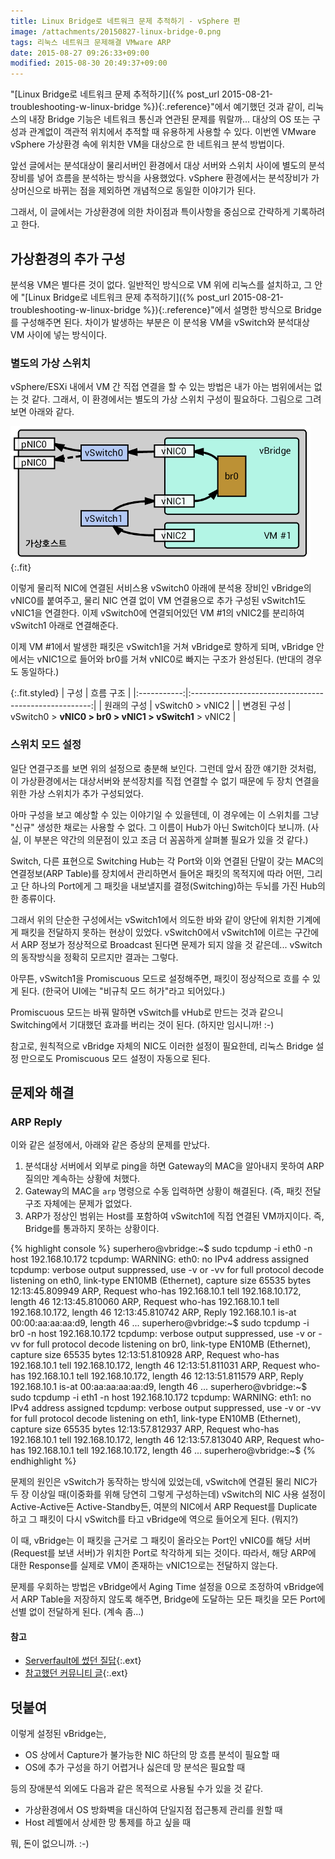 ```yaml
---
title: Linux Bridge로 네트워크 문제 추적하기 - vSphere 편
image: /attachments/20150827-linux-bridge-0.png
tags: 리눅스 네트워크 문제해결 VMware ARP
date: 2015-08-27 09:26:33+09:00
modified: 2015-08-30 20:49:37+09:00
---
```

"[Linux Bridge로 네트워크 문제 추적하기]({% post_url 2015-08-21-troubleshooting-w-linux-bridge %}){:.reference}"에서 예기했던 것과 같이, 리눅스의
내장 Bridge 기능은 네트워크 통신과 연관된 문제를 뭐랄까... 대상의
OS 또는 구성과 관계없이 객관적 위치에서 추적할 때 유용하게 사용할
수 있다. 이번엔 VMware vSphere 가상환경 속에 위치한 VM을 대상으로
한 네트워크 분석 방법이다.


앞선 글에서는 분석대상이 물리서버인 환경에서 대상 서버와 스위치
사이에 별도의 분석장비를 넣어 흐름을 분석하는 방식을 사용했었다.
vSphere 환경에서는 분석장비가 가상머신으로 바뀌는 점을 제외하면
개념적으로 동일한 이야기가 된다.

그래서, 이 글에서는 가상환경에 의한 차이점과 특이사항을 중심으로
간략하게 기록하려고 한다.

## 가상환경의 추가 구성

분석용 VM은 별다른 것이 없다. 일반적인 방식으로 VM 위에 리눅스를
설치하고, 그 안에
"[Linux Bridge로 네트워크 문제 추적하기]({% post_url 2015-08-21-troubleshooting-w-linux-bridge %}){:.reference}"에서
설명한 방식으로 Bridge를 구성해주면 된다. 차이가 발생하는 부분은
이 분석용 VM을 vSwitch와 분석대상 VM 사이에 넣는 방식이다.

### 별도의 가상 스위치

vSphere/ESXi 내에서 VM 간 직접 연결을 할 수 있는 방법은 내가 아는
범위에서는 없는 것 같다. 그래서, 이 환경에서는 별도의 가상 스위치
구성이 필요하다. 그림으로 그려보면 아래와 같다.

![](/attachments/20150827-linux-bridge-0.png){:.fit}

이렇게 물리적 NIC에 연결된 서비스용 vSwitch0 아래에 분석용 장비인
vBridge의 vNIC0를 붙여주고, 물리 NIC 연결 없이 VM 연결용으로 추가
구성된 vSwitch1도 vNIC1을 연결한다.  이제 vSwitch0에 연결되어있던
VM #1의 vNIC2를 분리하여 vSwitch1 아래로 연결해준다.

이제 VM #1에서 발생한 패킷은 vSwitch1을 거쳐 vBridge로 향하게 되며,
vBridge 안에서는 vNIC1으로 들어와 br0를 거쳐 vNIC0로 빠지는 구조가
완성된다. (반대의 경우도 동일하다.)

{:.fit.styled}
| 구성        | 흐름 구조                                             |
|:-----------:|:-----------------------------------------------------:|
| 원래의 구성 | vSwitch0 > vNIC2                                      |
| 변경된 구성 | vSwitch0 > **vNIC0 > br0 > vNIC1 > vSwitch1** > vNIC2 |

### 스위치 모드 설정

일단 연결구조를 보면 위의 설정으로 충분해 보인다. 그런데 앞서 잠깐
얘기한 것처럼, 이 가상환경에서는 대상서버와 분석장치를 직접 연결할
수 없기 때문에 두 장치 연결을 위한 가상 스위치가 추가 구성되었다.

아마 구성을 보고 예상할 수 있는 이야기일 수 있을텐데, 이 경우에는
이 스위치를 그냥 "신규" 생성한 채로는 사용할 수 없다. 그 이름이
Hub가 아닌 Switch이다 보니까.
(사실, 이 부분은 약간의 의문점이 있고 조금 더 꼼꼼하게 살펴볼 필요가
있을 것 같다.)

Switch, 다른 표현으로 Switching Hub는 각 Port와 이와 연결된 단말이
갖는 MAC의 연결정보(ARP Table)를 장치에서 관리하면서 들어온 패킷의
목적지에 따라 어떤, 그리고 단 하나의 Port에게 그 패킷을 내보낼지를
결정(Switching)하는 두뇌를 가진 Hub의 한 종류이다.

그래서 위의 단순한 구성에서는 vSwitch1에서 의도한 바와 같이 양단에
위치한 기계에게 패킷을 전달하지 못하는 현상이 있었다. vSwitch0에서
vSwitch1에 이르는 구간에서 ARP 정보가 정상적으로 Broadcast 된다면
문제가 되지 않을 것 같은데... vSwitch의 동작방식을 정확히 모르지만
결과는 그렇다.

아무튼, vSwitch1을 Promiscuous 모드로 설정해주면, 패킷이 정상적으로
흐를 수 있게 된다. (한국어 UI에는 "비규칙 모드 허가"라고 되어있다.)

Promiscuous 모드는 바꿔 말하면 vSwitch를 vHub로 만드는 것과 같으니
Switching에서 기대했던 효과를 버리는 것이 된다. (하지만 임시니까! :-)

참고로, 원칙적으로 vBridge 자체의 NIC도 이러한 설정이 필요한데,
리눅스 Bridge 설정 만으로도 Promiscuous 모드 설정이 자동으로 된다.

## 문제와 해결

### ARP Reply

이와 같은 설정에서, 아래와 같은 증상의 문제를 만났다.

1. 분석대상 서버에서 외부로 ping을 하면 Gateway의 MAC을 알아내지 못하여
   ARP 질의만 계속하는 상황에 처했다.
1. Gateway의 MAC을 `arp` 명령으로 수동 입력하면 상황이 해결된다. (즉,
   패킷 전달구조 자체에는 문제가 없었다.
1. ARP가 정상인 범위는 Host를 포함하여 vSwitch1에 직접 연결된 VM까지이다.
   즉, Bridge를 통과하지 못하는 상황이다.

{% highlight console %}
superhero@vbridge:~$ sudo tcpdump -i eth0 -n host 192.168.10.172
tcpdump: WARNING: eth0: no IPv4 address assigned
tcpdump: verbose output suppressed, use -v or -vv for full protocol decode
listening on eth0, link-type EN10MB (Ethernet), capture size 65535 bytes
12:13:45.809949 ARP, Request who-has 192.168.10.1 tell 192.168.10.172, length 46
12:13:45.810060 ARP, Request who-has 192.168.10.1 tell 192.168.10.172, length 46
12:13:45.810742 ARP, Reply 192.168.10.1 is-at 00:00:aa:aa:aa:d9, length 46
...
superhero@vbridge:~$ sudo tcpdump -i br0 -n host 192.168.10.172
tcpdump: verbose output suppressed, use -v or -vv for full protocol decode
listening on br0, link-type EN10MB (Ethernet), capture size 65535 bytes
12:13:51.810928 ARP, Request who-has 192.168.10.1 tell 192.168.10.172, length 46
12:13:51.811031 ARP, Request who-has 192.168.10.1 tell 192.168.10.172, length 46
12:13:51.811579 ARP, Reply 192.168.10.1 is-at 00:aa:aa:aa:aa:d9, length 46
...
superhero@vbridge:~$ sudo tcpdump -i eth1 -n host 192.168.10.172
tcpdump: WARNING: eth1: no IPv4 address assigned
tcpdump: verbose output suppressed, use -v or -vv for full protocol decode
listening on eth1, link-type EN10MB (Ethernet), capture size 65535 bytes
12:13:57.812937 ARP, Request who-has 192.168.10.1 tell 192.168.10.172, length 46
12:13:57.813040 ARP, Request who-has 192.168.10.1 tell 192.168.10.172, length 46
...
superhero@vbridge:~$ 
{% endhighlight %}

문제의 원인은 vSwitch가 동작하는 방식에 있었는데, vSwitch에 연결된
물리 NIC가 두 장 이상일 때(이중화를 위해 당연히 그렇게 구성하는데)
vSwitch의 NIC 사용 설정이 Active-Active든 Active-Standby든, 여분의
NIC에서 ARP Request를 Duplicate 하고 그 패킷이 다시 vSwitch를 타고
vBridge에 역으로 들어오게 된다. (뭐지?)

이 때, vBridge는 이 패킷을 근거로 그 패킷이 올라오는 Port인 vNIC0를
해당 서버(Request를 보낸 서버)가 위치한 Port로 착각하게 되는 것이다.
따라서, 해당 ARP에 대한 Response를 실제로 VM이 존재하는 vNIC1으로는
전달하지 않는다.

문제를 우회하는 방법은 vBridge에서 Aging Time 설정을 0으로 조정하여
vBridge에서 ARP Table을 저장하지 않도록 해주면, Bridge에 도달하는
모든 패킷을 모든 Port에 선별 없이 전달하게 된다.
(계속 좀...)

#### 참고
* [Serverfault에 썼던 질답](http://serverfault.com/a/558236/145912){:.ext}
* [참고했던 커뮤니티 글](https://communities.vmware.com/message/1509541#1509541){:.ext}

## 덧붙여

이렇게 설정된 vBridge는,

* OS 상에서 Capture가 불가능한 NIC 하단의 망 흐름 분석이 필요할 때
* OS에 추가 구성을 하기 어렵거나 싫은데 망 분석은 필요할 때

등의 장애분석 외에도 다음과 같은 목적으로 사용될 수가 있을 것 같다.

* 가상환경에서 OS 방화벽을 대신하여 단일지점 접근통제 관리를 원할 때
* Host 레벨에서 상세한 망 통제를 하고 싶을 때

뭐, 돈이 없으니까. :-)

